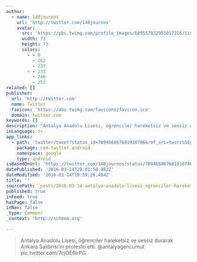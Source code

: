 ```yaml
---
author:
  - name: 140journos
    url: 'http://twitter.com/140journos'
    avatar:
      src: 'https://pbs.twimg.com/profile_images/689557932955017216/1iS4tpAH_bigger.png'
      width: 73
      height: 73
      colors:
        - - 0
          - 162
          - 237
        - - 233
          - 246
          - 253
related: []
publisher:
  url: 'http://twitter.com'
  name: Twitter
  favicon: 'https://abs.twimg.com/favicons/favicon.ico'
  domain: twitter.com
keywords: []
description: "Antalya Anadolu Lisesi, öğrenciler hareketsiz ve sessiz durarak Ankara Saldırısı'nı protesto etti. @antalyagencumut pic.twitter.com/7cjOE6lrPG"
inLanguage: tr
app_links:
  - path: 'twitter/tweet?status_id=709466867681910786&ref_src=twsrc%5Egoogle%7Ctwcamp%5Eandroidseo%7Ctwgr%5Estatus%7Ctwterm%5E709466867681910786'
    package: com.twitter.android
    namespace: google
    type: android
isBasedOnUrl: 'https://twitter.com/140journos/status/709466867681910786'
datePublished: '2016-03-14T20:01:58.462Z'
dateModified: '2016-03-14T19:59:26.484Z'
title: ''
sourcePath: _posts/2016-03-14-antalya-anadolu-lisesi-ogrenciler-hareketsiz-ve-sessiz-dura.md
published: true
inFeed: true
hasPage: false
inNav: false
_type: Comment
_context: 'http://schema.org'

---
```

> Antalya Anadolu Lisesi&comma; öğrenciler hareketsiz ve sessiz durarak Ankara Saldırısı'nı protesto etti&period; &commat;antalyagencumut pic&period;twitter&period;com&sol;7cjOE6lrPG